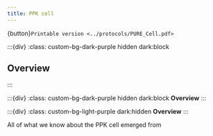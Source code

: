```yaml
---
title: PPK cell
---
```


{button}`Printable version <../protocols/PURE_Cell.pdf>`

:::{div}
:class: custom-bg-dark-purple hidden dark:block

## Overview
:::

:::{div}
:class: custom-bg-dark-purple hidden dark:block
**Overview**
:::

:::{div}
:class: custom-bg-light-purple dark:hidden
**Overview**
:::



All of what we know about the PPK cell emerged from [](https://doi.org/10.63765/djnv7772)




